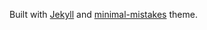 Built with [Jekyll](https://github.com/jekyll/jekyll) and [minimal-mistakes](https://github.com/mmistakes/minimal-mistakes) theme.
